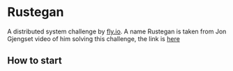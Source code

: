 # Rustegan
A distributed system challenge by [fly.io](https://fly.io/dist-sys). A name Rustegan is taken from Jon Gjengset video of him solving this challenge, the link is [here](https://youtu.be/gboGyccRVXI?si=v3B_Q2Am1Cez4JyI)

## How to start


